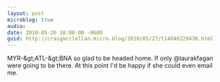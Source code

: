 ```yaml
---
layout: post
microblog: true
audio: 
date: 2010-05-26 18:00:00 -0600
guid: http://craigmcclellan.micro.blog/2010/05/27/t14840229430.html
---
```

MYR-&amp;gt;ATL-&amp;gt;BNA so glad to be headed home. If only @laurakfagan were going to be there. At this point I'd be happy if she could even email me.

